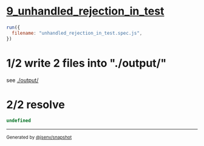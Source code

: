 # [9_unhandled_rejection_in_test](../../test_plan_logs_node.test.mjs#L141)

```js
run({
  filename: "unhandled_rejection_in_test.spec.js",
})
```

# 1/2 write 2 files into "./output/"

see [./output/](./output/)

# 2/2 resolve

```js
undefined
```

---

<sub>
  Generated by <a href="https://github.com/jsenv/core/tree/main/packages/independent/snapshot">@jsenv/snapshot</a>
</sub>
